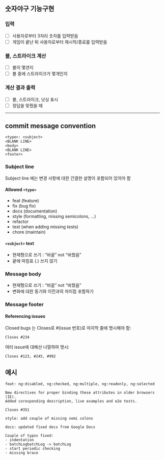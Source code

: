 ## 숫자야구 기능구현
### 입력
-[ ] 사용자로부터 3자리 숫자를 입력받음
-[ ] 게임이 끝난 뒤 사용자로부터 재시작/종료를 입력받음
### 볼, 스트라이크 계산
-[ ] 볼이 몇갠지
-[ ] 볼 중에 스트라이크가 몇개인지
### 계산 결과 출력
-[ ] 볼, 스트라이크, 낫싱 표시
-[ ] 정답을 맞췄을 때

---

## commit message convention
```
<type>: <subject>
<BLANK LINE>
<body>
<BLANK LINE>
<footer>
```
### Subject line
Subject line 에는 변경 사항에 대한 간결한 설명이 포함되어 있어야 함

#### Allowed `<type>`
* feat (feature)
* fix (bug fix)
* docs (documentation)
* style (formatting, missing semicolons, …)
* refactor
* test (when adding missing tests)
* chore (maintain)

#### `<subject>` text
* 현재형으로 쓰기 : “바꿈” not “바꿨음”
* 끝에 마침표 (.) 쓰지 않기

### Message body
* 현재형으로 쓰기 : “바꿈” not “바꿨음”
* 변화에 대한 동기와 이전과의 차이점 포함하기

### Message footer

#### Referencing issues

Closed bugs 는 Closes로 #(issue 번호)로 마지막 줄에 명시해야 함:
```
Closes #234
```

여러 issue에 대해선 나열하여 명시:
```
Closes #123, #245, #992
```

예시
--------

```
feat: ng:disabled, ng:checked, ng:multiple, ng:readonly, ng:selected

New directives for proper binding these attributes in older browsers (IE).
Added coresponding description, live examples and e2e tests.

Closes #351
```

```
style: add couple of missing semi colons
```

```
docs: updated fixed docs from Google Docs

Couple of typos fixed:
- indentation
- batchLogbatchLog -> batchLog
- start periodic checking
- missing brace
```